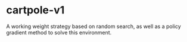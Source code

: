 # cartpole-v1
A working weight strategy based on random search, as well as a policy gradient method to solve this environment.
